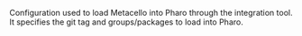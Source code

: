 Configuration used to load Metacello into Pharo through the integration tool.
It specifies the git tag and groups/packages to load into Pharo. 